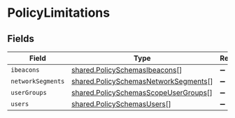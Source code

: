 # PolicyLimitations


## Fields

| Field                                                                                        | Type                                                                                         | Required                                                                                     | Description                                                                                  |
| -------------------------------------------------------------------------------------------- | -------------------------------------------------------------------------------------------- | -------------------------------------------------------------------------------------------- | -------------------------------------------------------------------------------------------- |
| `ibeacons`                                                                                   | [shared.PolicySchemasIbeacons](../../models/shared/policyschemasibeacons.md)[]               | :heavy_minus_sign:                                                                           | N/A                                                                                          |
| `networkSegments`                                                                            | [shared.PolicySchemasNetworkSegments](../../models/shared/policyschemasnetworksegments.md)[] | :heavy_minus_sign:                                                                           | N/A                                                                                          |
| `userGroups`                                                                                 | [shared.PolicySchemasScopeUserGroups](../../models/shared/policyschemasscopeusergroups.md)[] | :heavy_minus_sign:                                                                           | N/A                                                                                          |
| `users`                                                                                      | [shared.PolicySchemasUsers](../../models/shared/policyschemasusers.md)[]                     | :heavy_minus_sign:                                                                           | N/A                                                                                          |